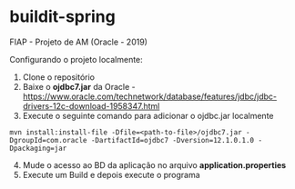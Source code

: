 # buildit-spring
FIAP - Projeto de AM (Oracle - 2019)

Configurando o projeto localmente:

1.  Clone o repositório
2. Baixe o **ojdbc7.jar** da Oracle - https://www.oracle.com/technetwork/database/features/jdbc/jdbc-drivers-12c-download-1958347.html
3. Execute o seguinte comando para adicionar o ojdbc.jar localmente
```
mvn install:install-file -Dfile=<path-to-file>/ojdbc7.jar -DgroupId=com.oracle -DartifactId=ojdbc7 -Dversion=12.1.0.1.0 -Dpackaging=jar
```
4. Mude o acesso ao BD da aplicação no arquivo **application.properties**
5. Execute um Build e depois execute o programa

